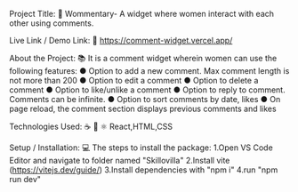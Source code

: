 Project Title: 📛
Wommentary- A widget where women interact with each other using comments.

Live Link / Demo Link: 🔗
https://comment-widget.vercel.app/

About the Project: 📚
It is a comment widget wherein women can use the following features:
● Option to add a new comment. Max comment length is not more than
200
● Option to edit a comment
● Option to delete a comment
● Option to like/unlike a comment
● Option to reply to comment. Comments can be infinite.
● Option to sort comments by date, likes
● On page reload, the comment section displays previous comments and
likes


Technologies Used: ☕️ 🐍 ⚛️
React,HTML,CSS

Setup / Installation: 💻
The steps to install the package:
1.Open VS Code Editor and navigate to folder named "Skillovilla"
2.Install vite (https://vitejs.dev/guide/)
3.Install dependencies with "npm i"
4.run "npm run dev"
